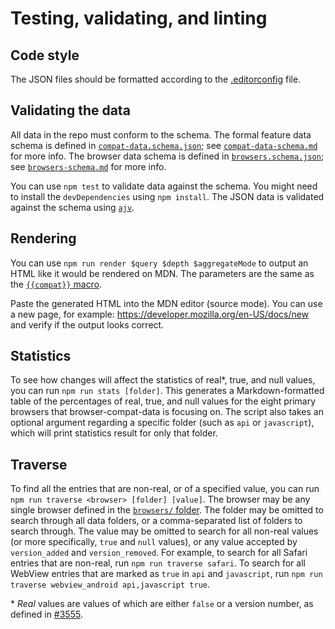 # Testing, validating, and linting

## Code style

The JSON files should be formatted according to the [.editorconfig](https://github.com/mdn/browser-compat-data/blob/master/.editorconfig) file.

## Validating the data

All data in the repo must conform to the schema. The formal feature data schema is defined in [`compat-data.schema.json`](https://github.com/mdn/browser-compat-data/blob/master/schemas/compat-data.schema.json); see [`compat-data-schema.md`](https://github.com/mdn/browser-compat-data/blob/master/schemas/compat-data-schema.md) for more info. The browser data schema is defined in [`browsers.schema.json`](https://github.com/mdn/browser-compat-data/blob/master/schemas/browsers.schema.json); see [`browsers-schema.md`](https://github.com/mdn/browser-compat-data/blob/master/schemas/browsers-schema.md) for more info.

You can use `npm test` to validate data against the schema. You might need to install the `devDependencies` using `npm install`.
The JSON data is validated against the schema using [`ajv`](http://epoberezkin.github.io/ajv/).

## Rendering

You can use `npm run render $query $depth $aggregateMode` to output an HTML like it would be rendered on MDN.
The parameters are the same as the [`{{compat}}` macro](https://github.com/mdn/kumascript/blob/master/macros/Compat.ejs).

Paste the generated HTML into the MDN editor (source mode). You can use a new page, for example: https://developer.mozilla.org/en-US/docs/new and verify if the output looks correct.

## Statistics

To see how changes will affect the statistics of real\*, true, and null values, you can run `npm run stats [folder]`.  This generates a Markdown-formatted table of the percentages of real, true, and null values for the eight primary browsers that browser-compat-data is focusing on.  The script also takes an optional argument regarding a specific folder (such as `api` or `javascript`), which will print statistics result for only that folder.

## Traverse
To find all the entries that are non-real, or of a specified value, you can run `npm run traverse <browser> [folder] [value]`.  The browser may be any single browser defined in the [`browsers/` folder](https://github.com/mdn/browser-compat-data/blob/master/browsers/).  The folder may be omitted to search through all data folders, or a comma-separated list of folders to search through.  The value may be omitted to search for all non-real values (or more specifically, `true` and `null` values), or any value accepted by `version_added` and `version_removed`.  For example, to search for all Safari entries that are non-real, run `npm run traverse safari`.  To search for all WebView entries that are marked as `true` in `api` and `javascript`, run `npm run traverse webview_android api,javascript true`.

\* _Real_ values are values of which are either `false` or a version number, as defined in [#3555](https://github.com/mdn/browser-compat-data/issues/3555).

